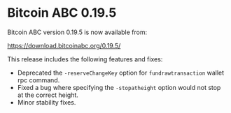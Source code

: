 Bitcoin ABC 0.19.5
==================

Bitcoin ABC version 0.19.5 is now available from:

  <https://download.bitcoinabc.org/0.19.5/>

This release includes the following features and fixes:

 - Deprecated the `-reserveChangeKey` option for `fundrawtransaction` wallet rpc command.
 - Fixed a bug where specifying the `-stopatheight` option would not stop at the correct height.
 - Minor stability fixes.
